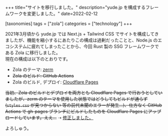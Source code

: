 +++
title="サイトを移行しました。"
description="yude.jp を構成するフレームワークを変更しました。"
date=2022-02-12

[taxonomies]
tags = ["zola"]
categories = ["technology"]
+++

2021年3月頃から yude.jp では Next.js + Tailwind CSS でサイトを構成してきましたが、機能を縮小するにあたりこの構成は過剰だったことと、Node.js のエコシステムに疲れてしまったことから、今回 Rust 製の SSG フレームワークである Zola に移行しました。\
現在の構成は以下のとおりです。

* Zola のテーマ: [zerm](https://github.com/ejmg/zerm)
* ~~Zola のビルド: GitHub Actions~~
* Zola のビルド, デプロイ: [Cloudflare Pages](https://pages.cloudflare.com/)

~~当初、Zola のビルドとデプロイを両方とも Cloudflare Pages で行おうとしていましたが、zerm のテーマを使用した状態ではどうしてもビルドが通らず (`styles.css` が見つからない 等の前代未聞のエラーが発生...)、仕方なく GitHub Actions で gh-pages ブランチにビルドしたものを Cloudflare Pages にアップロードしています。ええ...~~
➝ [修正しました。](https://github.com/yudejp/yude.jp_v2/commit/3d45db22f91276112bca2ed1eeab27c4c16d7de1)

よろしゅう。